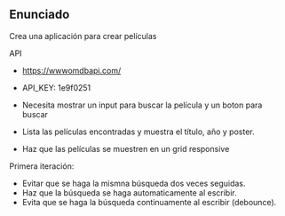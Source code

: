 ## Enunciado

Crea una aplicación para crear películas

API

- https://wwwomdbapi.com/
- API_KEY: 1e9f0251

- Necesita mostrar un input para buscar la película y un boton para buscar
- Lista las películas encontradas y muestra el título, año y poster.
- Haz que las películas se muestren en un grid responsive

Primera iteración:

- Evitar que se haga la mismna búsqueda dos veces seguidas.
- Haz que la búsqueda se haga automaticamente al escribir.
- Evita que se haga la búsqueda continuamente al escribir (debounce).
